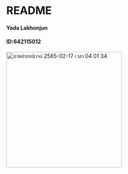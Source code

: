 # README

#### Yada Lakhonjun 
#### ID:642115012
<img width="304" alt="ภาพถ่ายหน้าจอ 2565-02-17 เวลา 04 01 34" src="https://user-images.githubusercontent.com/95178925/154358176-9fc68ba3-02c6-4874-ad8a-f39e90ea3dcf.png">
